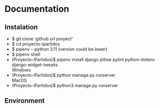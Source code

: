 # Documentation

## Instalation

<ul>
    <li>$ git clone 'github url proyect'  </li>
    <li>$ cd proyecto-ipartidos </li>
    <li>$ pipenv --python 3.11 (version could be lower) </li>
    <li>$ pipenv shell </li>
    <li>(Proyecto-iPartidos)$ pipenv install django pillow pylint python-dotenv django-widget-tweaks </li>
    <l3> Windows </l3> 
    <li>(Proyecto-iPartidos)$ python manage.py runserver </li>
    <l3> MacOS </l3> 
    <li>(Proyecto-iPartidos)$ python3 manage.py runserver </li>
</ul>

## Environment